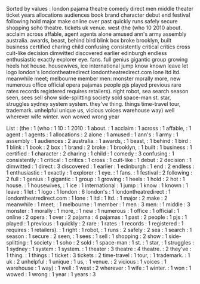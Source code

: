 Sorted by values :
london pajama theatre comedy direct men middle theater ticket years allocations audiences book brand character debut end festival following hold major make online over past quickly runs safely secure shopping soho theatre. tickets uk venue. west (the (who 10 2010 about. acclaim across affable, agent agents alone amused ann's army assembly australia. awards, beast, behind bird blink box broke brooklyn, built business certified charing child confusing consistently critical critics cross cult-like decision dimwitted discovered earlier edinburgh endless enthusiastic exactly explorer eye. fans. full genius gigantic group growing heels hot house. housewives, ice international jump know known leave let logo london's londontheatredirect londontheatredirect.com lone ltd ltd. meanwhile meet; melbourne member men: monster morally more, new numerous office official opera pajamas people pjs played previous rare rates records registered requires retailers). right robot, sea search season seen, sees sell show side-splitting society sold space-man st. star, struggles sydney system system. they've thing. things time-travel tour, trademark. unhelpful unique us, vicious voices warehouse way) well wherever wife winter. won wowed wrong year 

List :
(the : 1
(who : 1
10 : 1
2010 : 1
about. : 1
acclaim : 1
across : 1
affable, : 1
agent : 1
agents : 1
allocations : 2
alone : 1
amused : 1
ann's : 1
army : 1
assembly : 1
audiences : 2
australia. : 1
awards, : 1
beast, : 1
behind : 1
bird : 1
blink : 1
book : 2
box : 1
brand : 2
broke : 1
brooklyn, : 1
built : 1
business : 1
certified : 1
character : 2
charing : 1
child : 1
comedy : 3
confusing : 1
consistently : 1
critical : 1
critics : 1
cross : 1
cult-like : 1
debut : 2
decision : 1
dimwitted : 1
direct : 3
discovered : 1
earlier : 1
edinburgh : 1
end : 2
endless : 1
enthusiastic : 1
exactly : 1
explorer : 1
eye. : 1
fans. : 1
festival : 2
following : 2
full : 1
genius : 1
gigantic : 1
group : 1
growing : 1
heels : 1
hold : 2
hot : 1
house. : 1
housewives, : 1
ice : 1
international : 1
jump : 1
know : 1
known : 1
leave : 1
let : 1
logo : 1
london : 6
london's : 1
londontheatredirect : 1
londontheatredirect.com : 1
lone : 1
ltd : 1
ltd. : 1
major : 2
make : 2
meanwhile : 1
meet; : 1
melbourne : 1
member : 1
men : 3
men: : 1
middle : 3
monster : 1
morally : 1
more, : 1
new : 1
numerous : 1
office : 1
official : 1
online : 2
opera : 1
over : 2
pajama : 4
pajamas : 1
past : 2
people : 1
pjs : 1
played : 1
previous : 1
quickly : 2
rare : 1
rates : 1
records : 1
registered : 1
requires : 1
retailers). : 1
right : 1
robot, : 1
runs : 2
safely : 2
sea : 1
search : 1
season : 1
secure : 2
seen, : 1
sees : 1
sell : 1
shopping : 2
show : 1
side-splitting : 1
society : 1
soho : 2
sold : 1
space-man : 1
st. : 1
star, : 1
struggles : 1
sydney : 1
system : 1
system. : 1
theater : 3
theatre : 4
theatre. : 2
they've : 1
thing. : 1
things : 1
ticket : 3
tickets : 2
time-travel : 1
tour, : 1
trademark. : 1
uk : 2
unhelpful : 1
unique : 1
us, : 1
venue. : 2
vicious : 1
voices : 1
warehouse : 1
way) : 1
well : 1
west : 2
wherever : 1
wife : 1
winter. : 1
won : 1
wowed : 1
wrong : 1
year : 1
years : 3
